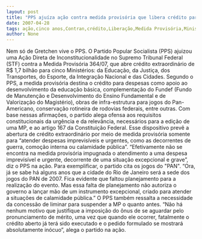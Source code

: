 ```yaml
---
layout: post
title: "PPS ajuíza ação contra medida provisória que libera crédito para cinco Ministérios"
date: 2007-04-28
tags: ação,cinco anos,Contran,crédito,Liberação,Medida Provisória,Ministérios
author: None
---
```

Nem só de Gretchen vive o PPS.
O Partido Popular Socialista (PPS) ajuizou uma Ação Direta de Inconstitucionalidade no Supremo Tribunal Federal (STF) contra a Medida Provisória 364/07, que abre crédito extraordinário de R$ 1,7 bilhão para cinco Ministérios: da Educação, da Justiça, dos Transportes, do Esporte, da Integração Nacional e das Cidades. 
Segundo o PPS, a medida provisória destina o crédito para despesas como apoio ao desenvolvimento da educação básica, complementação do Fundef (Fundo de Manutenção e Desenvolvimento do Ensino Fundamental e de Valorização do Magistério), obras de infra-estrutura para jogos do Pan-Americano, conservação rotineira de rodovias federais, entre outras.
Com base nessas afirmações, o partido alega ofensa aos requisitos constitucionais da urgência e da relevância, necessários para a edição de uma MP, e ao artigo 167 da Constituição Federal. Esse dispositivo prevê a abertura de crédito extraordinário por meio de medida provisória somente para “atender despesas imprevisíveis e urgentes, como as decorrentes de guerra, comoção interna ou calamidade pública”. 
“Efetivamente não se encontra na medida provisória impugnada o atendimento a uma despesa imprevisível e urgente, decorrente de uma situação excepcional e grave”, diz o PPS na ação.
Para exemplificar, o partido cita os jogos do \"PAN\". 
“Ora, já se sabe há alguns anos que a cidade do Rio de Janeiro será a sede dos jogos do PAN de 2007. Fica evidente que faltou planejamento para a realização do evento. Mas essa falta de planejamento não autoriza o governo a lançar mão de um instrumento excepcional, criado para atender a situações de calamidade pública.”
O PPS também ressalta a necessidade da concessão de liminar para suspender a MP o quanto antes. 
“Não há nenhum motivo que justifique a imposição do ônus de se aguardar pelo pronunciamento de mérito, uma vez que quando ele ocorrer, fatalmente o crédito aberto já terá sido executado e o pedido formulado se mostrará absolutamente inócuo”, alega o partido na ação. 